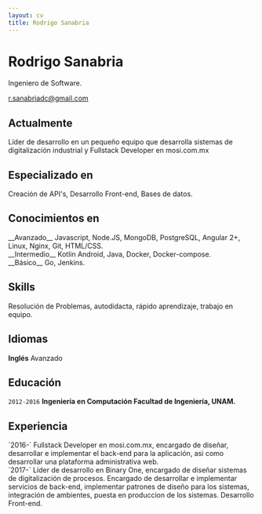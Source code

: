 ```yaml
---
layout: cv
title: Rodrigo Sanabria
---
```

# Rodrigo Sanabria
Ingeniero de Software.

<div id="webaddress">
<a href="r.sanabriadc@gmail.com">r.sanabriadc@gmail.com</a>
</div>


## Actualmente

Líder de desarrollo en un pequeño equipo que desarrolla sistemas de digitalización industrial y Fullstack Developer en mosi.com.mx

## Especializado en

Creación de API's, Desarrollo Front-end, Bases de datos.


## Conocimientos en

<div> __Avanzado__ Javascript, Node.JS, MongoDB, PostgreSQL, Angular 2+, Linux, Nginx, Git, HTML/CSS.</div>
<div> __Intermedio__ Kotlin Android, Java, Docker, Docker-compose.</div>
<div> __Básico__ Go, Jenkins.</div>

## Skills
 Resolución de Problemas, autodidacta, rápido aprendizaje, trabajo en equipo.
 
## Idiomas
__Inglés__ Avanzado
 
## Educación

`2012-2016`
__Ingeniería en Computación Facultad de Ingeniería, UNAM.__


## Experiencia


<div> `2016-` Fullstack Developer en mosi.com.mx, encargado de diseñar, desarrollar e implementar el back-end para la aplicación, asi como desarrollar una plataforma administrativa web.</div>

<div> `2017-` Líder de desarrollo en Binary One, encargado de diseñar sistemas de digitalización de procesos. Encargado de desarrollar e implementar servicios de back-end, implementar patrones de diseño para los sistemas, integración de ambientes, puesta en produccion de los sistemas. Desarrollo Front-end.</div>






